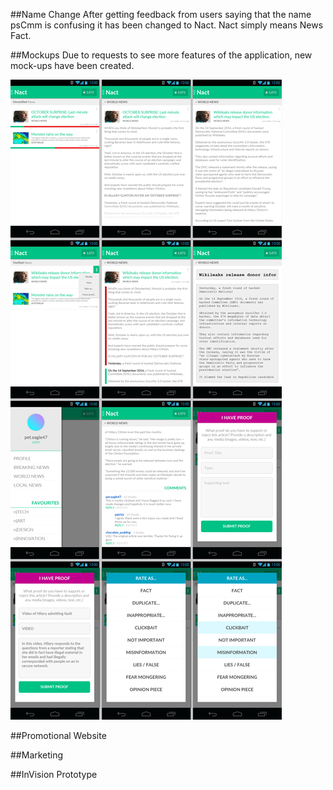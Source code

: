 ##Name Change
After getting feedback from users saying that the name psCmm is confusing it has been changed to Nact. Nact simply means News Fact.

##Mockups
Due to requests to see more features of the application, new mock-ups have been created.

![Image of Mockup](https://raw.githubusercontent.com/deco3500/generic/master/mockups/mockups.png)

##Promotional Website

##Marketing

##InVision Prototype
